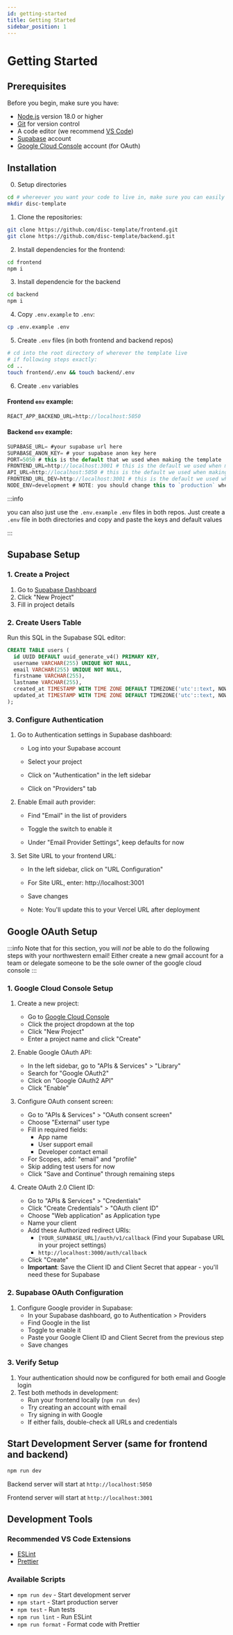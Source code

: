 ```yaml
---
id: getting-started
title: Getting Started
sidebar_position: 1
---
```


# Getting Started

## Prerequisites

Before you begin, make sure you have:

- [Node.js](https://nodejs.org/) version 18.0 or higher
- [Git](https://git-scm.com/) for version control
- A code editor (we recommend [VS Code](https://code.visualstudio.com/))
- [Supabase](https://supabase.com/) account
- [Google Cloud Console](https://console.cloud.google.com/) account (for OAuth)

## Installation

0. Setup directories

```bash
cd # whereever you want your code to live in, make sure you can easily access this in the future
mkdir disc-template
```

1. Clone the repositories:

```bash
git clone https://github.com/disc-template/frontend.git
git clone https://github.com/disc-template/backend.git
```

2. Install dependencies for the frontend:

```bash
cd frontend
npm i
```

3. Install dependencie for the backend

```bash
cd backend
npm i
```

4. Copy `.env.example` to `.env`:

```bash
cp .env.example .env
```

5. Create `.env` files (in both frontend and backend repos)

```bash
# cd into the root directory of wherever the template live
# if following steps exactly:
cd ..
touch frontend/.env && touch backend/.env
```

6. Create `.env` variables

#### Frontend `env` example:

```javascript
REACT_APP_BACKEND_URL=http://localhost:5050
```

#### Backend `env` example:

```javascript
SUPABASE_URL= #your supabase url here
SUPABASE_ANON_KEY= # your supabase anon key here
PORT=5050 # this is the default that we used when making the template
FRONTEND_URL=http://localhost:3001 # this is the default we used when making the template
API_URL=http://localhost:5050 # this is the default we used when making the template
FRONTEND_URL_DEV=http://localhost:3001 # this is the default we used when making the template
NODE_ENV=development # NOTE: you should change this to `production` when you deploy to vercel!!!!
```

:::info

you can also just use the `.env.example` `.env` files in both repos. Just create a `.env` file in both directories and copy and paste the keys and default values

:::

## Supabase Setup

### 1. Create a Project

1. Go to [Supabase Dashboard](https://supabase.com/dashboard)
2. Click "New Project"
3. Fill in project details

### 2. Create Users Table

Run this SQL in the Supabase SQL editor:

```sql
CREATE TABLE users (
  id UUID DEFAULT uuid_generate_v4() PRIMARY KEY,
  username VARCHAR(255) UNIQUE NOT NULL,
  email VARCHAR(255) UNIQUE NOT NULL,
  firstname VARCHAR(255),
  lastname VARCHAR(255),
  created_at TIMESTAMP WITH TIME ZONE DEFAULT TIMEZONE('utc'::text, NOW()),
  updated_at TIMESTAMP WITH TIME ZONE DEFAULT TIMEZONE('utc'::text, NOW())
);
```

<!-- ### 3. Configure Authentication

1. Go to Authentication settings in Supabase dashboard
2. Enable Email auth provider
3. Configure Email templates (optional) _do not worry about this for now please_
4. Set Site URL to your frontend URL \_this is going to be localhost to start off, you will change it to your deployed url on vercel later -->

### 3. Configure Authentication

1. Go to Authentication settings in Supabase dashboard:

   - Log into your Supabase account

   - Select your project

   - Click on "Authentication" in the left sidebar

   - Click on "Providers" tab

2. Enable Email auth provider:

   - Find "Email" in the list of providers

   - Toggle the switch to enable it

   - Under "Email Provider Settings", keep defaults for now

3. Set Site URL to your frontend URL:

   - In the left sidebar, click on "URL Configuration"

   - For Site URL, enter: http://localhost:3001

   - Save changes

   - Note: You'll update this to your Vercel URL after deployment

## Google OAuth Setup

:::info
Note that for this section, you will _not_ be able to do the following steps with your northwestern email! Either create a new gmail account for a team or delegate someone to be the sole owner of the google cloud console
:::

### 1. Google Cloud Console Setup

1. Create a new project:

   - Go to [Google Cloud Console](https://console.cloud.google.com/)
   - Click the project dropdown at the top
   - Click "New Project"
   - Enter a project name and click "Create"

2. Enable Google OAuth API:

   - In the left sidebar, go to "APIs & Services" > "Library"
   - Search for "Google OAuth2"
   - Click on "Google OAuth2 API"
   - Click "Enable"

3. Configure OAuth consent screen:

   - Go to "APIs & Services" > "OAuth consent screen"
   - Choose "External" user type
   - Fill in required fields:
     - App name
     - User support email
     - Developer contact email
   - For Scopes, add: "email" and "profile"
   - Skip adding test users for now
   - Click "Save and Continue" through remaining steps

4. Create OAuth 2.0 Client ID:
   - Go to "APIs & Services" > "Credentials"
   - Click "Create Credentials" > "OAuth client ID"
   - Choose "Web application" as Application type
   - Name your client
   - Add these Authorized redirect URIs:
     - `[YOUR_SUPABASE_URL]/auth/v1/callback`
       (Find your Supabase URL in your project settings)
     - `http://localhost:3000/auth/callback`
   - Click "Create"
   - **Important**: Save the Client ID and Client Secret that appear - you'll need these for Supabase

### 2. Supabase OAuth Configuration

1. Configure Google provider in Supabase:
   - In your Supabase dashboard, go to Authentication > Providers
   - Find Google in the list
   - Toggle to enable it
   - Paste your Google Client ID and Client Secret from the previous step
   - Save changes

### 3. Verify Setup

1. Your authentication should now be configured for both email and Google login
2. Test both methods in development:
   - Run your frontend locally (`npm run dev`)
   - Try creating an account with email
   - Try signing in with Google
   - If either fails, double-check all URLs and credentials

## Start Development Server (same for frontend and backend)

```bash
npm run dev
```

Backend server will start at `http://localhost:5050`

Frontend server will start at `http://localhost:3001`

## Development Tools

### Recommended VS Code Extensions

- [ESLint](https://marketplace.visualstudio.com/items?itemName=dbaeumer.vscode-eslint)
- [Prettier](https://marketplace.visualstudio.com/items?itemName=esbenp.prettier-vscode)

### Available Scripts

- `npm run dev` - Start development server
- `npm start` - Start production server
- `npm test` - Run tests
- `npm run lint` - Run ESLint
- `npm run format` - Format code with Prettier
